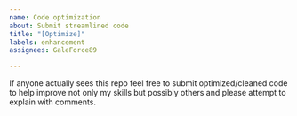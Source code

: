 ```yaml
---
name: Code optimization
about: Submit streamlined code
title: "[Optimize]"
labels: enhancement
assignees: GaleForce89

---
```


If anyone actually sees this repo feel free to submit optimized/cleaned code to help improve not only my skills but possibly others and please attempt to explain with comments.
